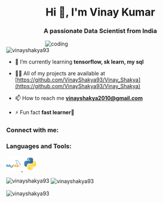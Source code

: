 <h1 align="center">Hi 👋, I'm Vinay Kumar</h1>
<h3 align="center">A passionate Data Scientist from India</h3>
<img align="right" alt="coding" width="400" src="https://user-images.githubusercontent.com/55389276/140866485-8fb1c876-9a8f-4d6a-98dc-08c4981eaf70.gif">
<p align="left"> <img src="https://komarev.com/ghpvc/?username=vinayshakya93&label=Profile%20views&color=0e75b6&style=flat" alt="vinayshakya93" /> </p>

- 🌱 I’m currently learning **tensorflow, sk learn, my sql**

- 👨‍💻 All of my projects are available at [https://github.com/VinayShakya93/Vinay_Shakya](https://github.com/VinayShakya93/Vinay_Shakya)

- 📫 How to reach me **vinayshakya2010@gmail.com**

- ⚡ Fun fact **fast learner🤣**

<h3 align="left">Connect with me:</h3>
<p align="left">
</p>

<h3 align="left">Languages and Tools:</h3>
<p align="left"> <a href="https://www.mysql.com/" target="_blank" rel="noreferrer"> <img src="https://raw.githubusercontent.com/devicons/devicon/master/icons/mysql/mysql-original-wordmark.svg" alt="mysql" width="40" height="40"/> </a> <a href="https://www.python.org" target="_blank" rel="noreferrer"> <img src="https://raw.githubusercontent.com/devicons/devicon/master/icons/python/python-original.svg" alt="python" width="40" height="40"/> </a> </p>

<p><img align="left" src="https://github-readme-stats.vercel.app/api/top-langs?username=vinayshakya93&show_icons=true&locale=en&layout=compact" alt="vinayshakya93" /></p>

<p>&nbsp;<img align="center" src="https://github-readme-stats.vercel.app/api?username=vinayshakya93&show_icons=true&locale=en" alt="vinayshakya93" /></p>

<p><img align="center" src="https://github-readme-streak-stats.herokuapp.com/?user=vinayshakya93&" alt="vinayshakya93" /></p>

